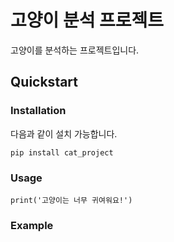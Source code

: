 # 고양이 분석 프로젝트
고양이를 분석하는 프로젝트입니다.

## Quickstart
### Installation
다음과 같이 설치 가능합니다.

```pip install cat_project```

### Usage

```print('고양이는 너무 귀여워요!')```

### Example


